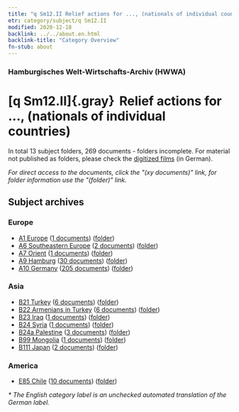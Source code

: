 ```yaml
---
title: "q Sm12.II Relief actions for ..., (nationals of individual countries)"
etr: category/subject/q Sm12.II
modified: 2020-12-18
backlink: ../../about.en.html
backlink-title: "Category Overview"
fn-stub: about
---
```


### Hamburgisches Welt-Wirtschafts-Archiv (HWWA)
# [q Sm12.II]{.gray}&#8201; Relief actions for ..., (nationals of individual countries)&#160; 





In total 13 subject folders, 269 documents - folders incomplete.
For material not published as folders, please check the [digitized films](/film/h1_sh) (in German).

_For direct access to the documents, click the "(xy documents)" link, for folder information use the "(folder)" link._

## Subject archives



### Europe

- [A1 Europe](../../../geo/about.en.html#A1) (<a href="https://dfg-viewer.de/show/?tx_dlf[id]=https://pm20.zbw.eu/mets/sh/1408xx/140892/1459xx/145956/public.mets.en.xml" target="_blank">1 documents</a>) ([folder](http://purl.org/pressemappe20/folder/sh/140892,145956))
- [A6 Southeastern Europe](../../../geo/about.en.html#A6) (<a href="https://dfg-viewer.de/show/?tx_dlf[id]=https://pm20.zbw.eu/mets/sh/1409xx/140900/1459xx/145956/public.mets.en.xml" target="_blank">2 documents</a>) ([folder](http://purl.org/pressemappe20/folder/sh/140900,145956))
- [A7 Orient](../../../geo/about.en.html#A7) (<a href="https://dfg-viewer.de/show/?tx_dlf[id]=https://pm20.zbw.eu/mets/sh/1409xx/140902/1459xx/145956/public.mets.en.xml" target="_blank">1 documents</a>) ([folder](http://purl.org/pressemappe20/folder/sh/140902,145956))
- [A9 Hamburg](../../../geo/about.en.html#A9) (<a href="https://dfg-viewer.de/show/?tx_dlf[id]=https://pm20.zbw.eu/mets/sh/1409xx/140905/1459xx/145956/public.mets.en.xml" target="_blank">30 documents</a>) ([folder](http://purl.org/pressemappe20/folder/sh/140905,145956))
- [A10 Germany](../../../geo/about.en.html#A10) (<a href="https://dfg-viewer.de/show/?tx_dlf[id]=https://pm20.zbw.eu/mets/sh/1261xx/126128/1459xx/145956/public.mets.en.xml" target="_blank">205 documents</a>) ([folder](http://purl.org/pressemappe20/folder/sh/126128,145956))

### Asia

- [B21 Turkey](../../../geo/about.en.html#B21) (<a href="https://dfg-viewer.de/show/?tx_dlf[id]=https://pm20.zbw.eu/mets/sh/1411xx/141111/1459xx/145956/public.mets.en.xml" target="_blank">6 documents</a>) ([folder](http://purl.org/pressemappe20/folder/sh/141111,145956))
- [B22 Armenians in Turkey](../../../geo/about.en.html#B22) (<a href="https://dfg-viewer.de/show/?tx_dlf[id]=https://pm20.zbw.eu/mets/sh/1411xx/141112/1459xx/145956/public.mets.en.xml" target="_blank">6 documents</a>) ([folder](http://purl.org/pressemappe20/folder/sh/141112,145956))
- [B23 Iraq](../../../geo/about.en.html#B23) (<a href="https://dfg-viewer.de/show/?tx_dlf[id]=https://pm20.zbw.eu/mets/sh/1411xx/141113/1459xx/145956/public.mets.en.xml" target="_blank">1 documents</a>) ([folder](http://purl.org/pressemappe20/folder/sh/141113,145956))
- [B24 Syria](../../../geo/about.en.html#B24) (<a href="https://dfg-viewer.de/show/?tx_dlf[id]=https://pm20.zbw.eu/mets/sh/1411xx/141114/1459xx/145956/public.mets.en.xml" target="_blank">1 documents</a>) ([folder](http://purl.org/pressemappe20/folder/sh/141114,145956))
- [B24a Palestine](../../../geo/about.en.html#B24a) (<a href="https://dfg-viewer.de/show/?tx_dlf[id]=https://pm20.zbw.eu/mets/sh/1411xx/141115/1459xx/145956/public.mets.en.xml" target="_blank">3 documents</a>) ([folder](http://purl.org/pressemappe20/folder/sh/141115,145956))
- [B99 Mongolia](../../../geo/about.en.html#B99) (<a href="https://dfg-viewer.de/show/?tx_dlf[id]=https://pm20.zbw.eu/mets/sh/1412xx/141261/1459xx/145956/public.mets.en.xml" target="_blank">1 documents</a>) ([folder](http://purl.org/pressemappe20/folder/sh/141261,145956))
- [B111 Japan](../../../geo/about.en.html#B111) (<a href="https://dfg-viewer.de/show/?tx_dlf[id]=https://pm20.zbw.eu/mets/sh/1412xx/141272/1459xx/145956/public.mets.en.xml" target="_blank">2 documents</a>) ([folder](http://purl.org/pressemappe20/folder/sh/141272,145956))

### America

- [E85 Chile](../../../geo/about.en.html#E85) (<a href="https://dfg-viewer.de/show/?tx_dlf[id]=https://pm20.zbw.eu/mets/sh/1416xx/141691/1459xx/145956/public.mets.en.xml" target="_blank">10 documents</a>) ([folder](http://purl.org/pressemappe20/folder/sh/141691,145956))


_* The English category label is an unchecked automated translation of the German label._

